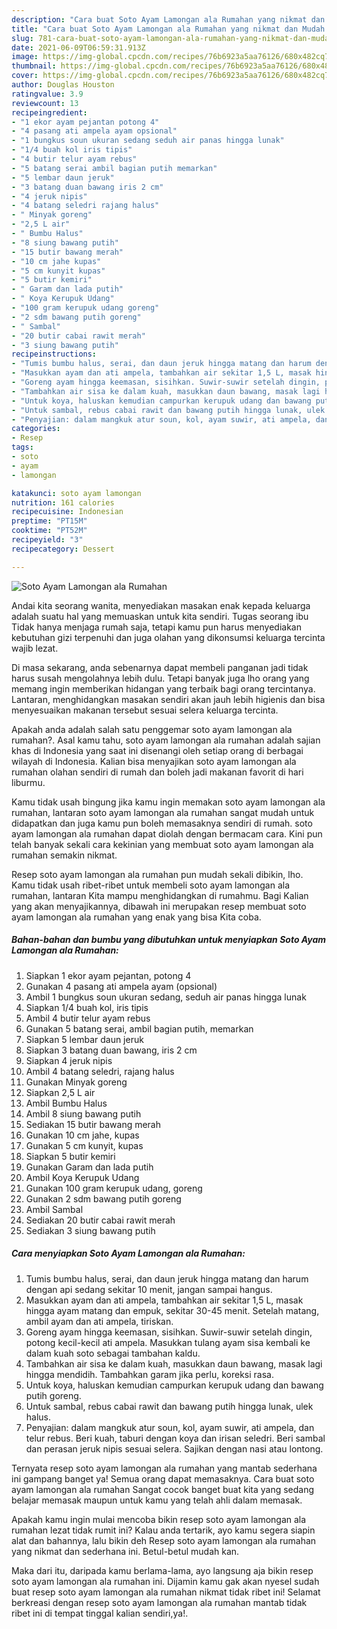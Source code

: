 ```yaml
---
description: "Cara buat Soto Ayam Lamongan ala Rumahan yang nikmat dan Mudah Dibuat"
title: "Cara buat Soto Ayam Lamongan ala Rumahan yang nikmat dan Mudah Dibuat"
slug: 781-cara-buat-soto-ayam-lamongan-ala-rumahan-yang-nikmat-dan-mudah-dibuat
date: 2021-06-09T06:59:31.913Z
image: https://img-global.cpcdn.com/recipes/76b6923a5aa76126/680x482cq70/soto-ayam-lamongan-ala-rumahan-foto-resep-utama.jpg
thumbnail: https://img-global.cpcdn.com/recipes/76b6923a5aa76126/680x482cq70/soto-ayam-lamongan-ala-rumahan-foto-resep-utama.jpg
cover: https://img-global.cpcdn.com/recipes/76b6923a5aa76126/680x482cq70/soto-ayam-lamongan-ala-rumahan-foto-resep-utama.jpg
author: Douglas Houston
ratingvalue: 3.9
reviewcount: 13
recipeingredient:
- "1 ekor ayam pejantan potong 4"
- "4 pasang ati ampela ayam opsional"
- "1 bungkus soun ukuran sedang seduh air panas hingga lunak"
- "1/4 buah kol iris tipis"
- "4 butir telur ayam rebus"
- "5 batang serai ambil bagian putih memarkan"
- "5 lembar daun jeruk"
- "3 batang duan bawang iris 2 cm"
- "4 jeruk nipis"
- "4 batang seledri rajang halus"
- " Minyak goreng"
- "2,5 L air"
- " Bumbu Halus"
- "8 siung bawang putih"
- "15 butir bawang merah"
- "10 cm jahe kupas"
- "5 cm kunyit kupas"
- "5 butir kemiri"
- " Garam dan lada putih"
- " Koya Kerupuk Udang"
- "100 gram kerupuk udang goreng"
- "2 sdm bawang putih goreng"
- " Sambal"
- "20 butir cabai rawit merah"
- "3 siung bawang putih"
recipeinstructions:
- "Tumis bumbu halus, serai, dan daun jeruk hingga matang dan harum dengan api sedang sekitar 10 menit, jangan sampai hangus."
- "Masukkan ayam dan ati ampela, tambahkan air sekitar 1,5 L, masak hingga ayam matang dan empuk, sekitar 30-45 menit. Setelah matang, ambil ayam dan ati ampela, tiriskan."
- "Goreng ayam hingga keemasan, sisihkan. Suwir-suwir setelah dingin, potong kecil-kecil ati ampela. Masukkan tulang ayam sisa kembali ke dalam kuah soto sebagai tambahan kaldu."
- "Tambahkan air sisa ke dalam kuah, masukkan daun bawang, masak lagi hingga mendidih. Tambahkan garam jika perlu, koreksi rasa."
- "Untuk koya, haluskan kemudian campurkan kerupuk udang dan bawang putih goreng."
- "Untuk sambal, rebus cabai rawit dan bawang putih hingga lunak, ulek halus."
- "Penyajian: dalam mangkuk atur soun, kol, ayam suwir, ati ampela, dan telur rebus. Beri kuah, taburi dengan koya dan irisan seledri. Beri sambal dan perasan jeruk nipis sesuai selera. Sajikan dengan nasi atau lontong."
categories:
- Resep
tags:
- soto
- ayam
- lamongan

katakunci: soto ayam lamongan 
nutrition: 161 calories
recipecuisine: Indonesian
preptime: "PT15M"
cooktime: "PT52M"
recipeyield: "3"
recipecategory: Dessert

---
```



![Soto Ayam Lamongan ala Rumahan](https://img-global.cpcdn.com/recipes/76b6923a5aa76126/680x482cq70/soto-ayam-lamongan-ala-rumahan-foto-resep-utama.jpg)

Andai kita seorang wanita, menyediakan masakan enak kepada keluarga adalah suatu hal yang memuaskan untuk kita sendiri. Tugas seorang ibu Tidak hanya menjaga rumah saja, tetapi kamu pun harus menyediakan kebutuhan gizi terpenuhi dan juga olahan yang dikonsumsi keluarga tercinta wajib lezat.

Di masa  sekarang, anda sebenarnya dapat membeli panganan jadi tidak harus susah mengolahnya lebih dulu. Tetapi banyak juga lho orang yang memang ingin memberikan hidangan yang terbaik bagi orang tercintanya. Lantaran, menghidangkan masakan sendiri akan jauh lebih higienis dan bisa menyesuaikan makanan tersebut sesuai selera keluarga tercinta. 



Apakah anda adalah salah satu penggemar soto ayam lamongan ala rumahan?. Asal kamu tahu, soto ayam lamongan ala rumahan adalah sajian khas di Indonesia yang saat ini disenangi oleh setiap orang di berbagai wilayah di Indonesia. Kalian bisa menyajikan soto ayam lamongan ala rumahan olahan sendiri di rumah dan boleh jadi makanan favorit di hari liburmu.

Kamu tidak usah bingung jika kamu ingin memakan soto ayam lamongan ala rumahan, lantaran soto ayam lamongan ala rumahan sangat mudah untuk didapatkan dan juga kamu pun boleh memasaknya sendiri di rumah. soto ayam lamongan ala rumahan dapat diolah dengan bermacam cara. Kini pun telah banyak sekali cara kekinian yang membuat soto ayam lamongan ala rumahan semakin nikmat.

Resep soto ayam lamongan ala rumahan pun mudah sekali dibikin, lho. Kamu tidak usah ribet-ribet untuk membeli soto ayam lamongan ala rumahan, lantaran Kita mampu menghidangkan di rumahmu. Bagi Kalian yang akan menyajikannya, dibawah ini merupakan resep membuat soto ayam lamongan ala rumahan yang enak yang bisa Kita coba.

<!--inarticleads1-->

##### Bahan-bahan dan bumbu yang dibutuhkan untuk menyiapkan Soto Ayam Lamongan ala Rumahan:

1. Siapkan 1 ekor ayam pejantan, potong 4
1. Gunakan 4 pasang ati ampela ayam (opsional)
1. Ambil 1 bungkus soun ukuran sedang, seduh air panas hingga lunak
1. Siapkan 1/4 buah kol, iris tipis
1. Ambil 4 butir telur ayam rebus
1. Gunakan 5 batang serai, ambil bagian putih, memarkan
1. Siapkan 5 lembar daun jeruk
1. Siapkan 3 batang duan bawang, iris 2 cm
1. Siapkan 4 jeruk nipis
1. Ambil 4 batang seledri, rajang halus
1. Gunakan  Minyak goreng
1. Siapkan 2,5 L air
1. Ambil  Bumbu Halus
1. Ambil 8 siung bawang putih
1. Sediakan 15 butir bawang merah
1. Gunakan 10 cm jahe, kupas
1. Gunakan 5 cm kunyit, kupas
1. Siapkan 5 butir kemiri
1. Gunakan  Garam dan lada putih
1. Ambil  Koya Kerupuk Udang
1. Gunakan 100 gram kerupuk udang, goreng
1. Gunakan 2 sdm bawang putih goreng
1. Ambil  Sambal
1. Sediakan 20 butir cabai rawit merah
1. Sediakan 3 siung bawang putih




<!--inarticleads2-->

##### Cara menyiapkan Soto Ayam Lamongan ala Rumahan:

1. Tumis bumbu halus, serai, dan daun jeruk hingga matang dan harum dengan api sedang sekitar 10 menit, jangan sampai hangus.
1. Masukkan ayam dan ati ampela, tambahkan air sekitar 1,5 L, masak hingga ayam matang dan empuk, sekitar 30-45 menit. Setelah matang, ambil ayam dan ati ampela, tiriskan.
1. Goreng ayam hingga keemasan, sisihkan. Suwir-suwir setelah dingin, potong kecil-kecil ati ampela. Masukkan tulang ayam sisa kembali ke dalam kuah soto sebagai tambahan kaldu.
1. Tambahkan air sisa ke dalam kuah, masukkan daun bawang, masak lagi hingga mendidih. Tambahkan garam jika perlu, koreksi rasa.
1. Untuk koya, haluskan kemudian campurkan kerupuk udang dan bawang putih goreng.
1. Untuk sambal, rebus cabai rawit dan bawang putih hingga lunak, ulek halus.
1. Penyajian: dalam mangkuk atur soun, kol, ayam suwir, ati ampela, dan telur rebus. Beri kuah, taburi dengan koya dan irisan seledri. Beri sambal dan perasan jeruk nipis sesuai selera. Sajikan dengan nasi atau lontong.




Ternyata resep soto ayam lamongan ala rumahan yang mantab sederhana ini gampang banget ya! Semua orang dapat memasaknya. Cara buat soto ayam lamongan ala rumahan Sangat cocok banget buat kita yang sedang belajar memasak maupun untuk kamu yang telah ahli dalam memasak.

Apakah kamu ingin mulai mencoba bikin resep soto ayam lamongan ala rumahan lezat tidak rumit ini? Kalau anda tertarik, ayo kamu segera siapin alat dan bahannya, lalu bikin deh Resep soto ayam lamongan ala rumahan yang nikmat dan sederhana ini. Betul-betul mudah kan. 

Maka dari itu, daripada kamu berlama-lama, ayo langsung aja bikin resep soto ayam lamongan ala rumahan ini. Dijamin kamu gak akan nyesel sudah buat resep soto ayam lamongan ala rumahan nikmat tidak ribet ini! Selamat berkreasi dengan resep soto ayam lamongan ala rumahan mantab tidak ribet ini di tempat tinggal kalian sendiri,ya!.

